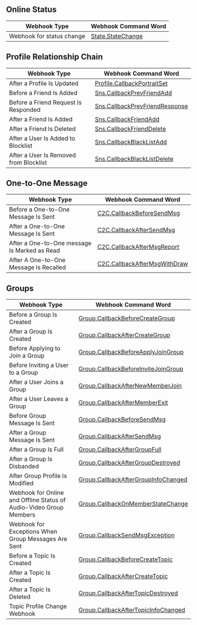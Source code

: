 ## Online Status

| Webhook Type        | Webhook Command Word                                    |
| ---------------- | --------------------------------------------- |
| Webhook for status change | [State.StateChange](https://intl.cloud.tencent.com/document/product/1047/34357) |


## Profile Relationship Chain

| Webhook Type        | Webhook Command Word                                    |
| ------------------ | ------------------------------------------------------------ |
| After a Profile Is Updated | [Profile.CallbackPortraitSet](https://intl.cloud.tencent.com/document/product/1047/48733) |
| Before a Friend Is Added   | [Sns.CallbackPrevFriendAdd](https://intl.cloud.tencent.com/document/product/1047/43468)        |
| Before a Friend Request Is Responded   | [Sns.CallbackPrevFriendResponse](https://intl.cloud.tencent.com/document/product/1047/43467)        |
| After a Friend Is Added   | [Sns.CallbackFriendAdd](https://intl.cloud.tencent.com/document/product/1047/34359)        |
| After a Friend Is Deleted   | [Sns.CallbackFriendDelete](https://intl.cloud.tencent.com/document/product/1047/34360)  |
| After a User Is Added to Blocklist | [Sns.CallbackBlackListAdd](https://intl.cloud.tencent.com/document/product/1047/34361)  |
| After a User Is Removed from Blocklist | [Sns.CallbackBlackListDelete](https://intl.cloud.tencent.com/document/product/1047/34362) |


## One-to-One Message

| Webhook Type        | Webhook Command Word                                    |
| ------------------ | ------------------------------------------------------------ |
| Before a One-to-One Message Is Sent | [C2C.CallbackBeforeSendMsg](https://intl.cloud.tencent.com/document/product/1047/34364) |
| After a One-to-One Message Is Sent | [C2C.CallbackAfterSendMsg](https://intl.cloud.tencent.com/document/product/1047/34365)  |
| After a One-to-One message Is Marked as Read | [C2C.CallbackAfterMsgReport](https://intl.cloud.tencent.com/document/product/1047/43465)  |
| After A One-to-One Message Is Recalled | [C2C.CallbackAfterMsgWithDraw](https://intl.cloud.tencent.com/document/product/1047/43466)  |

## Groups

| Webhook Type        | Webhook Command Word                                    |
| ------------------ | ------------------------------------------------------------ |
| Before a Group Is Created |[Group.CallbackBeforeCreateGroup](https://intl.cloud.tencent.com/document/product/1047/34368)|
| After a Group Is Created |[Group.CallbackAfterCreateGroup](https://intl.cloud.tencent.com/document/product/1047/34369)|
| Before Applying to Join a Group |[Group.CallbackBeforeApplyJoinGroup](https://intl.cloud.tencent.com/document/product/1047/34370)|
| Before Inviting a User to a Group |[Group.CallbackBeforeInviteJoinGroup](https://intl.cloud.tencent.com/document/product/1047/34371)|
| After a User Joins a Group |[Group.CallbackAfterNewMemberJoin](https://intl.cloud.tencent.com/document/product/1047/34372)|
| After a User Leaves a Group |[Group.CallbackAfterMemberExit](https://intl.cloud.tencent.com/document/product/1047/34373)|
| Before Group Message Is Sent |[Group.CallbackBeforeSendMsg](https://intl.cloud.tencent.com/document/product/1047/34374)|
| After a Group Message Is Sent |[Group.CallbackAfterSendMsg](https://intl.cloud.tencent.com/document/product/1047/34375)|
| After a Group Is Full|[Group.CallbackAfterGroupFull](https://intl.cloud.tencent.com/document/product/1047/34376)|
| After a Group Is Disbanded |[Group.CallbackAfterGroupDestroyed](https://intl.cloud.tencent.com/document/product/1047/34377)|
| After Group Profile Is Modified |[Group.CallbackAfterGroupInfoChanged](https://intl.cloud.tencent.com/document/product/1047/34378)|
| Webhook for Online and Offline Status of Audio-Video Group Members |[Group.CallbackOnMemberStateChange](https://intl.cloud.tencent.com/document/product/1047/48734)|
| Webhook for Exceptions When Group Messages Are Sent |[Group.CallbackSendMsgException](https://intl.cloud.tencent.com/document/product/1047/49462)|
| Before a Topic Is Created |[Group.CallbackBeforeCreateTopic](https://intl.cloud.tencent.com/document/product/1047/49463)|
| After a Topic Is Created |[Group.CallbackAfterCreateTopic](https://intl.cloud.tencent.com/document/product/1047/49464)|
| After a Topic Is Deleted |[Group.CallbackAfterTopicDestroyed](https://intl.cloud.tencent.com/document/product/1047/49465)|
| Topic Profile Change Webhook |[Group.CallbackAfterTopicInfoChanged](https://intl.cloud.tencent.com/document/product/1047/49466)|

